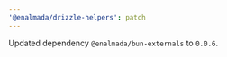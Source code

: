 ```yaml
---
'@enalmada/drizzle-helpers': patch
---
```


Updated dependency `@enalmada/bun-externals` to `0.0.6`.
